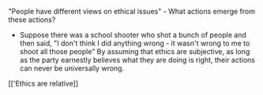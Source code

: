 "People have different views on ethical issues" - What actions emerge from these actions? 
- Suppose there was a school shooter who shot a bunch of people and then said, "I don't think I did anything wrong - it wasn't wrong to me to shoot all those people"
By assuming that ethics are subjective, as long as the party earnestly believes what they are doing is right, their actions can never be universally wrong. 

[['Ethics are relative]]
